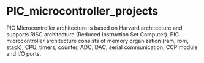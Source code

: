 # PIC_microcontroller_projects
PIC Microcontroller architecture is based on Harvard architecture and supports RISC architecture (Reduced Instruction Set Computer). PIC microcontroller architecture consists of memory organization (ram, rom, stack), CPU, timers, counter, ADC, DAC, serial communication, CCP module and I/O ports.
